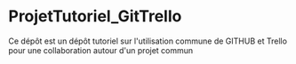# ProjetTutoriel_GitTrello
Ce dépôt est un dépôt tutoriel sur l'utilisation commune de GITHUB et Trello pour une collaboration autour d'un projet commun
